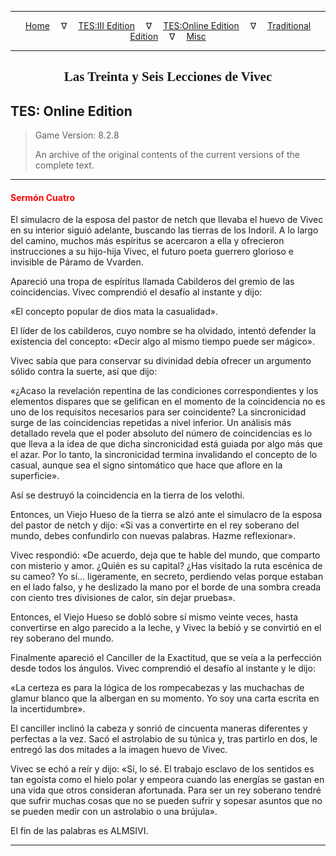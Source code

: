 
---

<!-- Jekyll Page Links -->

<center>
<a href="../../../../index.html">Home</a>
&emsp;&nabla;&emsp;
<a href="../../../index-tes3.html">TES:III Edition</a>
&emsp;&nabla;&emsp;
<a href="../../../index-teso.html">TES:Online Edition</a>
&emsp;&nabla;&emsp;
<a href="../../../index-traditional.html">Traditional Edition</a>
&emsp;&nabla;&emsp;
<a href="../../../index-misc.html">Misc</a>
</center>

<!-- Markdown Body Below: -->

---

<center>
<h2><span style="font-family:Georgia">Las Treinta y Seis Lecciones de Vivec</span></h2>
</center>

## TES: Online Edition

> Game Version: 8.2.8
>
> An archive of the original contents of the current versions of the complete text.

---

#### <span style="color:red">Sermón Cuatro</span>

El simulacro de la esposa del pastor de netch que llevaba el huevo de Vivec en su interior siguió adelante, buscando las tierras de los Indoril. A lo largo del camino, muchos más espíritus se acercaron a ella y ofrecieron instrucciones a su hijo-hija Vivec, el futuro poeta guerrero glorioso e invisible de Páramo de Vvarden.

Apareció una tropa de espíritus llamada Cabilderos del gremio de las coincidencias. Vivec comprendió el desafío al instante y dijo:

«El concepto popular de dios mata la casualidad».

El líder de los cabilderos, cuyo nombre se ha olvidado, intentó defender la existencia del concepto: «Decir algo al mismo tiempo puede ser mágico».

Vivec sabía que para conservar su divinidad debía ofrecer un argumento sólido contra la suerte, así que dijo:

«¿Acaso la revelación repentina de las condiciones correspondientes y los elementos dispares que se gelifican en el momento de la coincidencia no es uno de los requisitos necesarios para ser coincidente? La sincronicidad surge de las coincidencias repetidas a nivel inferior. Un análisis más detallado revela que el poder absoluto del número de coincidencias es lo que lleva a la idea de que dicha sincronicidad está guiada por algo más que el azar. Por lo tanto, la sincronicidad termina invalidando el concepto de lo casual, aunque sea el signo sintomático que hace que aflore en la superficie».

Así se destruyó la coincidencia en la tierra de los velothi.

Entonces, un Viejo Hueso de la tierra se alzó ante el simulacro de la esposa del pastor de netch y dijo: «Si vas a convertirte en el rey soberano del mundo, debes confundirlo con nuevas palabras. Hazme reflexionar».

Vivec respondió: «De acuerdo, deja que te hable del mundo, que comparto con misterio y amor. ¿Quién es su capital? ¿Has visitado la ruta escénica de su cameo? Yo sí... ligeramente, en secreto, perdiendo velas porque estaban en el lado falso, y he deslizado la mano por el borde de una sombra creada con ciento tres divisiones de calor, sin dejar pruebas».

Entonces, el Viejo Hueso se dobló sobre sí mismo veinte veces, hasta convertirse en algo parecido a la leche, y Vivec la bebió y se convirtió en el rey soberano del mundo.

Finalmente apareció el Canciller de la Exactitud, que se veía a la perfección desde todos los ángulos. Vivec comprendió el desafío al instante y le dijo:

«La certeza es para la lógica de los rompecabezas y las muchachas de glamur blanco que la albergan en su momento. Yo soy una carta escrita en la incertidumbre».

El canciller inclinó la cabeza y sonrió de cincuenta maneras diferentes y perfectas a la vez. Sacó el astrolabio de su túnica y, tras partirlo en dos, le entregó las dos mitades a la imagen huevo de Vivec.

Vivec se echó a reír y dijo: «Sí, lo sé. El trabajo esclavo de los sentidos es tan egoísta como el hielo polar y empeora cuando las energías se gastan en una vida que otros consideran afortunada. Para ser un rey soberano tendré que sufrir muchas cosas que no se pueden sufrir y sopesar asuntos que no se pueden medir con un astrolabio o una brújula».

El fin de las palabras es ALMSIVI.

---
